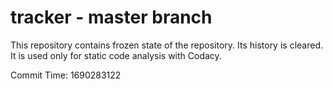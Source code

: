 # tracker - master branch

This repository contains frozen state of the repository.
Its history is cleared. It is used only for static code
analysis with Codacy.

Commit Time: 1690283122